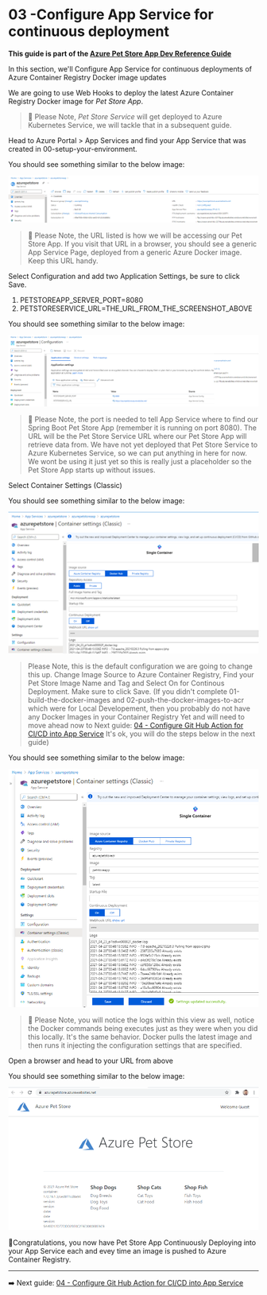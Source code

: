 # 03 -Configure App Service for continuous deployment

__This guide is part of the [Azure Pet Store App Dev Reference Guide](../README.md)__

In this section, we'll Configure App Service for continuous deployments of Azure Container Registry Docker image updates

We are going to use Web Hooks to deploy the latest Azure Container Registry Docker image for *Pet Store App*.

> 📝 Please Note, *Pet Store Service* will get deployed to Azure Kubernetes Service, we will tackle that in a subsequent guide.

Head to Azure Portal > App Services and find your App Service that was created in 00-setup-your-environment.

You should see something similar to the below image:

![](images/petstoreapp_app0.png)

> 📝 Please Note, the URL listed is how we will be accessing our Pet Store App. If you visit that URL in a browser, you should see a generic App Service Page, deployed from a generic Azure Docker image. Keep this URL handy.

Select Configuration and add two Application Settings, be sure to click Save.

 1. PETSTOREAPP_SERVER_PORT=8080
 2. PETSTORESERVICE_URL=THE_URL_FROM_THE_SCREENSHOT_ABOVE 

You should see something similar to the below image:

![](images/petstoreapp_app2.png)

> 📝 Please Note, the port is needed to tell App Service where to find our Spring Boot Pet Store App (remember it is running on port 8080). The URL will be the Pet Store Service URL where our Pet Store App will retrieve data from. We have not yet deployed that Pet Store Service to Azure Kubernetes Service, so we can put anything in here for now. We wont be using it just yet so this is really just a placeholder so the Pet Store App starts up without issues.

Select Container Settings (Classic)

You should see something similar to the below image:

![](images/petstoreapp_app1.png)

> Please Note, this is the default configuration we are going to change this up. Change Image Source to Azure Container Registry, Find your Pet Store Image Name and Tag and Select On for Continous Deployment. Make sure to click Save. (If you didn't complete 01-build-the-docker-images and 02-push-the-docker-images-to-acr which were for Local Developement, then you probably do not have any Docker Images in your Container Registry Yet and will need to move ahead now to Next guide: [04 - Configure Git Hub Action for CI/CD into App Service](../04-configure-git-hub-action-for-ci-cd/README.md) It's ok, you will do the steps below in the next guide)

You should see something similar to the below image:

![](images/petstoreapp_app3.png)

> 📝 Please Note, you will notice the logs within this view as well, notice the Docker commands being executes just as they were when you did this locally. It's the same behavior. Docker pulls the latest image and then runs it injecting the configuration settings that are specified.

Open a browser and head to your URL from above

You should see something similar to the below image:

![](images/petstoreapp_app4.png)

🎉Congratulations, you now have Pet Store App Continuously Deploying into your App Service each and evey time an image is pushed to Azure Container Registry.

---
➡️ Next guide: [04 - Configure Git Hub Action for CI/CD into App Service](../04-configure-git-hub-action-for-ci-cd-into-app-service/README.md)